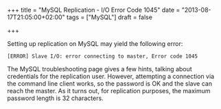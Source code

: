 +++
title = "MySQL Replication - I/O Error Code 1045"
date = "2013-08-17T21:05:00+02:00"
tags = ["MySQL"]
draft = false

+++

Setting up replication on MySQL may yield the following error:

```
[ERROR] Slave I/O: error connecting to master, Error code 1045
```

The MySQL troubleshooting page gives a few hints, talking about credentials for the replication user. However, attempting a connection via the command line client works, so the password is OK and the slave can reach the master. As it turns out, for replication purposes, the maximum password length is 32 characters.
